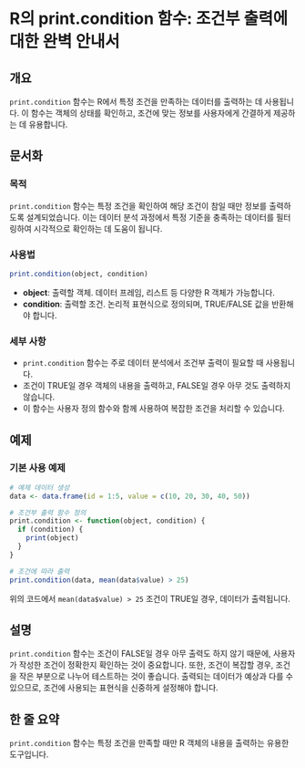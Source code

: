 <!--
Meta Description: # R의 print.condition 함수: 조건부 출력에 대한 완벽 안내서 ## 개요 `print.condition` 함수는 R에서 특정 조건을 만족하는 데이터를 출력하는 데 사용됩니다. 이 함수는 객체의 상태를 확인하고, 조건에 맞는 정보를 사용자에게 간결하게 제공...
Meta Keywords: condition, print, 함수는, 조건이, 조건을
-->

# R의 print.condition 함수: 조건부 출력에 대한 완벽 안내서

## 개요
`print.condition` 함수는 R에서 특정 조건을 만족하는 데이터를 출력하는 데 사용됩니다. 이 함수는 객체의 상태를 확인하고, 조건에 맞는 정보를 사용자에게 간결하게 제공하는 데 유용합니다.

## 문서화

### 목적
`print.condition` 함수는 특정 조건을 확인하여 해당 조건이 참일 때만 정보를 출력하도록 설계되었습니다. 이는 데이터 분석 과정에서 특정 기준을 충족하는 데이터를 필터링하여 시각적으로 확인하는 데 도움이 됩니다.

### 사용법
```R
print.condition(object, condition)
```

- **object**: 출력할 객체. 데이터 프레임, 리스트 등 다양한 R 객체가 가능합니다.
- **condition**: 출력할 조건. 논리적 표현식으로 정의되며, TRUE/FALSE 값을 반환해야 합니다.

### 세부 사항
- `print.condition` 함수는 주로 데이터 분석에서 조건부 출력이 필요할 때 사용됩니다.
- 조건이 TRUE일 경우 객체의 내용을 출력하고, FALSE일 경우 아무 것도 출력하지 않습니다.
- 이 함수는 사용자 정의 함수와 함께 사용하여 복잡한 조건을 처리할 수 있습니다.

## 예제

### 기본 사용 예제
```R
# 예제 데이터 생성
data <- data.frame(id = 1:5, value = c(10, 20, 30, 40, 50))

# 조건부 출력 함수 정의
print.condition <- function(object, condition) {
  if (condition) {
    print(object)
  }
}

# 조건에 따라 출력
print.condition(data, mean(data$value) > 25)
```
위의 코드에서 `mean(data$value) > 25` 조건이 TRUE일 경우, 데이터가 출력됩니다.

## 설명
`print.condition` 함수는 조건이 FALSE일 경우 아무 출력도 하지 않기 때문에, 사용자가 작성한 조건이 정확한지 확인하는 것이 중요합니다. 또한, 조건이 복잡할 경우, 조건을 작은 부분으로 나누어 테스트하는 것이 좋습니다. 출력되는 데이터가 예상과 다를 수 있으므로, 조건에 사용되는 표현식을 신중하게 설정해야 합니다.

## 한 줄 요약
`print.condition` 함수는 특정 조건을 만족할 때만 R 객체의 내용을 출력하는 유용한 도구입니다.